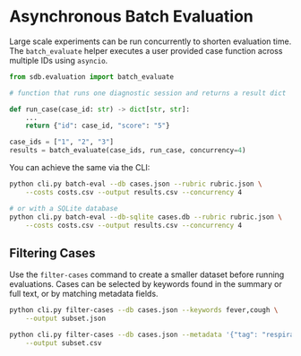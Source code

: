 # Asynchronous Batch Evaluation

Large scale experiments can be run concurrently to shorten evaluation time. The
`batch_evaluate` helper executes a user provided case function across multiple
IDs using `asyncio`.

```python
from sdb.evaluation import batch_evaluate

# function that runs one diagnostic session and returns a result dict

def run_case(case_id: str) -> dict[str, str]:
    ...
    return {"id": case_id, "score": "5"}

case_ids = ["1", "2", "3"]
results = batch_evaluate(case_ids, run_case, concurrency=4)
```

You can achieve the same via the CLI:

```bash
python cli.py batch-eval --db cases.json --rubric rubric.json \
    --costs costs.csv --output results.csv --concurrency 4

# or with a SQLite database
python cli.py batch-eval --db-sqlite cases.db --rubric rubric.json \
    --costs costs.csv --output results.csv --concurrency 4
```

## Filtering Cases

Use the `filter-cases` command to create a smaller dataset before running
evaluations. Cases can be selected by keywords found in the summary or full
text, or by matching metadata fields.

```bash
python cli.py filter-cases --db cases.json --keywords fever,cough \
    --output subset.json

python cli.py filter-cases --db cases.json --metadata '{"tag": "respiratory"}' \
    --output subset.csv
```

